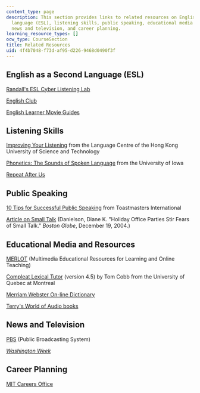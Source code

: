 ```yaml
---
content_type: page
description: This section provides links to related resources on English as a second
  language (ESL), listening skills, public speaking, educational media and resources,
  news and television, and career planning.
learning_resource_types: []
ocw_type: CourseSection
title: Related Resources
uid: 4f4b7048-f73d-af95-d226-9468d0490f3f
---
```


English as a Second Language (ESL)
----------------------------------

[Randall's ESL Cyber Listening Lab](http://www.esl-lab.com/)

[English Club](http://www.englishclub.com/)

[English Learner Movie Guides](http://www.eslnotes.com/)

Listening Skills
----------------

[Improving Your Listening](http://lc.ust.hk/~sac/advice/english/listening/L1.htm) from the Language Centre of the Hong Kong University of Science and Technology

[Phonetics: The Sounds of Spoken Language](http://www.uiowa.edu/~acadtech/phonetics/) from the University of Iowa

[Repeat After Us](http://www.repeatafterus.com/index.php)

Public Speaking
---------------

[10 Tips for Successful Public Speaking](https://www.toastmasters.org/shop/105--10-Tips-for-Successful-Public-Speaking) from Toastmasters International

[Article on Small Talk](http://www.boston.com/jobs/globe/articles/121904_party.html) (Danielson, Diane K. "Holiday Office Parties Stir Fears of Small Talk." _Boston Globe_, December 19, 2004.)

Educational Media and Resources
-------------------------------

[MERLOT](http://www.merlot.org/merlot/index.htm) (Multimedia Educational Resources for Learning and Online Teaching)

[Compleat Lexical Tutor](http://www.lextutor.ca/) (version 4.5) by Tom Cobb from the University of Quebec at Montreal

[Merriam Webster On-line Dictionary](https://www.merriam-webster.com/)

[Terry's World of Audio books](http://www.terrypogue.com/)

News and Television
-------------------

[PBS](http://www.pbs.org/) (Public Broadcasting System)

[_Washington Week_](http://www.pbs.org/weta/washingtonweek/)

Career Planning
---------------

[MIT Careers Office](http://gecd.mit.edu/career/alum)